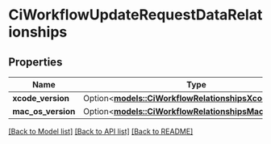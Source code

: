 # CiWorkflowUpdateRequestDataRelationships

## Properties

Name | Type | Description | Notes
------------ | ------------- | ------------- | -------------
**xcode_version** | Option<[**models::CiWorkflowRelationshipsXcodeVersion**](CiWorkflow_relationships_xcodeVersion.md)> |  | [optional]
**mac_os_version** | Option<[**models::CiWorkflowRelationshipsMacOsVersion**](CiWorkflow_relationships_macOsVersion.md)> |  | [optional]

[[Back to Model list]](../README.md#documentation-for-models) [[Back to API list]](../README.md#documentation-for-api-endpoints) [[Back to README]](../README.md)


